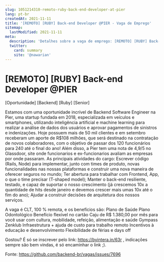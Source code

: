```yaml
---
slug: 1051214310-remoto-ruby-back-end-developer-at-pier
lang: pt-br
createdAt: 2021-11-11
title: '[REMOTO] [RUBY] Back-end Developer @PIER - Vaga de Emprego'
sitemap:
  lastModified: 2021-11-11
meta:
  description: 'Detalhes sobre a vaga de emprego: [REMOTO] [RUBY] Back-end Developer @PIER'
  twitter:
    card: summary
    site: '@nawarian'
---
```


# [REMOTO] [RUBY] Back-end Developer @PIER

[Oportunidade] [Backend] [Ruby] [Senior]

Estamos com uma oportunidade incrível de Backend Software Engineer na Pier, uma startup fundada em 2018, especializada em veículos e smartphones, utilizando inteligência artificial e machine learning para realizar a análise de dados dos usuários e aprovar pagamentos de sinistros e indenizações. Hoje possuem mais de 50 mil clientes e em setembro receberam um aporte de R$108 milhões, que será destinado na contratação de novos colaboradores, com o objetivo de passar dos 120 funcionários para 240 até o final do ano! Além disso, a Pier tem uma nota de 4,9/5 no Glassdoor, site onde funcionarios e ex-funcionarios avaliam as empresas por onde passaram. As principais atividades do cargo: Escrever código (Rails, Node) para implementar, junto com times de produto, novas funcionalidades nas nossas plataformas e construir uma nova maneira de oferecer seguros no mundo;
Ter abertura para trabalhar com Frontend, App, o que o time precisar (T-shaped model);
Manter o back-end resiliente, testado, e capaz de suportar o nosso crescimento (já crescemos 10x a quantidade de hits desde janeiro e devemos crescer mais umas 10x até o fim do ano);
Ajudar a construir decisões de arquitetura dos nossos serviços.

A vaga é CLT, 100 % remota, e os benefícios são:
Plano de Saúde
Plano Odontológico
Benefício flexível no cartão Caju de R$ 1.380,00 por mês para você usar com cultura, mobilidade, refeição, alimentação e saúde
Gympass
Zenklub
Infraestrutura + ajuda de custo para trabalho remoto
Incentivos à educação e desenvolvimento
Flexibilidade de férias e days off

Gostou? É só se inscrever pelo link: https://byintera.in/63r , indicações sempre são bem vindas, é só encaminhar o link ;).

Fonte: https://github.com/backend-br/vagas/issues/7696
